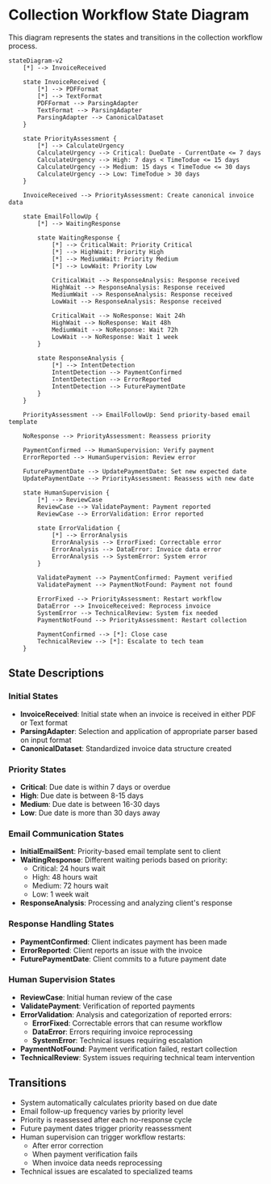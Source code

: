 # Collection Workflow State Diagram

This diagram represents the states and transitions in the collection workflow process.

```mermaid
stateDiagram-v2
    [*] --> InvoiceReceived
    
    state InvoiceReceived {
        [*] --> PDFFormat
        [*] --> TextFormat
        PDFFormat --> ParsingAdapter
        TextFormat --> ParsingAdapter
        ParsingAdapter --> CanonicalDataset
    }
    
    state PriorityAssessment {
        [*] --> CalculateUrgency
        CalculateUrgency --> Critical: DueDate - CurrentDate <= 7 days
        CalculateUrgency --> High: 7 days < TimeTodue <= 15 days
        CalculateUrgency --> Medium: 15 days < TimeTodue <= 30 days
        CalculateUrgency --> Low: TimeTodue > 30 days
    }
    
    InvoiceReceived --> PriorityAssessment: Create canonical invoice data
    
    state EmailFollowUp {
        [*] --> WaitingResponse
        
        state WaitingResponse {
            [*] --> CriticalWait: Priority Critical
            [*] --> HighWait: Priority High
            [*] --> MediumWait: Priority Medium
            [*] --> LowWait: Priority Low
            
            CriticalWait --> ResponseAnalysis: Response received
            HighWait --> ResponseAnalysis: Response received
            MediumWait --> ResponseAnalysis: Response received
            LowWait --> ResponseAnalysis: Response received
            
            CriticalWait --> NoResponse: Wait 24h
            HighWait --> NoResponse: Wait 48h
            MediumWait --> NoResponse: Wait 72h
            LowWait --> NoResponse: Wait 1 week
        }
        
        state ResponseAnalysis {
            [*] --> IntentDetection
            IntentDetection --> PaymentConfirmed
            IntentDetection --> ErrorReported
            IntentDetection --> FuturePaymentDate
        }
    }
    
    PriorityAssessment --> EmailFollowUp: Send priority-based email template
    
    NoResponse --> PriorityAssessment: Reassess priority
    
    PaymentConfirmed --> HumanSupervision: Verify payment
    ErrorReported --> HumanSupervision: Review error
    
    FuturePaymentDate --> UpdatePaymentDate: Set new expected date
    UpdatePaymentDate --> PriorityAssessment: Reassess with new date
    
    state HumanSupervision {
        [*] --> ReviewCase
        ReviewCase --> ValidatePayment: Payment reported
        ReviewCase --> ErrorValidation: Error reported
        
        state ErrorValidation {
            [*] --> ErrorAnalysis
            ErrorAnalysis --> ErrorFixed: Correctable error
            ErrorAnalysis --> DataError: Invoice data error
            ErrorAnalysis --> SystemError: System error
        }
        
        ValidatePayment --> PaymentConfirmed: Payment verified
        ValidatePayment --> PaymentNotFound: Payment not found
        
        ErrorFixed --> PriorityAssessment: Restart workflow
        DataError --> InvoiceReceived: Reprocess invoice
        SystemError --> TechnicalReview: System fix needed
        PaymentNotFound --> PriorityAssessment: Restart collection
        
        PaymentConfirmed --> [*]: Close case
        TechnicalReview --> [*]: Escalate to tech team
    }
```

## State Descriptions

### Initial States
- **InvoiceReceived**: Initial state when an invoice is received in either PDF or Text format
- **ParsingAdapter**: Selection and application of appropriate parser based on input format
- **CanonicalDataset**: Standardized invoice data structure created

### Priority States
- **Critical**: Due date is within 7 days or overdue
- **High**: Due date is between 8-15 days
- **Medium**: Due date is between 16-30 days
- **Low**: Due date is more than 30 days away

### Email Communication States
- **InitialEmailSent**: Priority-based email template sent to client
- **WaitingResponse**: Different waiting periods based on priority:
  - Critical: 24 hours wait
  - High: 48 hours wait
  - Medium: 72 hours wait
  - Low: 1 week wait
- **ResponseAnalysis**: Processing and analyzing client's response

### Response Handling States
- **PaymentConfirmed**: Client indicates payment has been made
- **ErrorReported**: Client reports an issue with the invoice
- **FuturePaymentDate**: Client commits to a future payment date

### Human Supervision States
- **ReviewCase**: Initial human review of the case
- **ValidatePayment**: Verification of reported payments
- **ErrorValidation**: Analysis and categorization of reported errors:
  - **ErrorFixed**: Correctable errors that can resume workflow
  - **DataError**: Errors requiring invoice reprocessing
  - **SystemError**: Technical issues requiring escalation
- **PaymentNotFound**: Payment verification failed, restart collection
- **TechnicalReview**: System issues requiring technical team intervention

## Transitions
- System automatically calculates priority based on due date
- Email follow-up frequency varies by priority level
- Priority is reassessed after each no-response cycle
- Future payment dates trigger priority reassessment
- Human supervision can trigger workflow restarts:
  - After error correction
  - When payment verification fails
  - When invoice data needs reprocessing
- Technical issues are escalated to specialized teams
